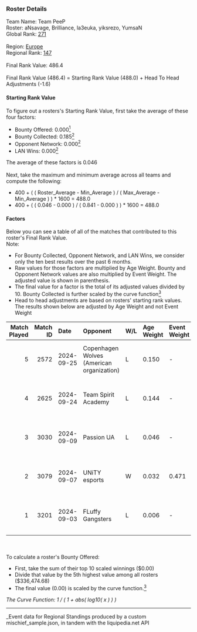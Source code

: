 ### Roster Details<br />
Team Name: Team PeeP<br />
Roster: aNsavage, Brilliance, la3euka, yiksrezo, YumsaN<br />
Global Rank: [271](../../standings_global_2025_03_01.md)<br />
<br />
Region: [Europe]( ../../standings_europe_2025_03_01.md)<br />
Regional Rank: [147]( ../../standings_europe_2025_03_01.md)<br />
<br />
Final Rank Value:  486.4<br />
<br />
Final Rank Value (486.4) = Starting Rank Value (488.0) + Head To Head Adjustments (-1.6)<br />

#### Starting Rank Value<br />
To figure out a rosters's Starting Rank Value, first take the average of these four factors:<br />
- Bounty Offered: 0.000[<sup>1</sup>](#table2)
- Bounty Collected: 0.185[<sup>2</sup>](#table1)
- Opponent Network: 0.000[<sup>2</sup>](#table1)
- LAN Wins: 0.000[<sup>2</sup>](#table1)

The average of these factors is 0.046<br />
<br />
Next, take the maximum and minimum average across all teams and compute the following:<br />
- 400 + ( ( Roster_Average - Min_Average ) / ( Max_Average - Min_Average ) ) * 1600 = 488.0
- 400 + ( ( 0.046 - 0.000 ) / ( 0.841 - 0.000 ) ) * 1600 = 488.0


#### Factors<br />
Below you can see a table of all of the matches that contributed to this roster's Final Rank Value.<br />
Note:<br />

- For Bounty Collected, Opponent Network, and LAN Wins, we consider only the ten best results over the past 6 months.
- Raw values for those factors are multiplied by Age Weight. Bounty and Opponent Network values are also multiplied by Event Weight. The adjusted value is shown in parenthesis.
- The final value for a factor is the total of its adjusted values divided by 10. Bounty Collected is further scaled by the curve function[<sup>3</sup>](#curveFunction)
- Head to head adjustments are based on rosters' starting rank values. The results shown below are adjusted by Age Weight and not Event Weight
<span id="table1"></span><br />


| Match Played | Match ID | Date       | Opponent                                  | W/L | Age Weight | Event Weight | Bounty Collected | Opponent Network | LAN Wins  | H2H Adj. | Roster                                            |
| -: | -: | :- | :- | :- | :- | :- | :- | :- | :- | -: | :- |
|            5 |     2572 | 2024-09-25 | Copenhagen Wolves (American organization) | L   | 0.150      | -            | -                | -                | -         |    -2.07 | aNsavage, Brilliance, la3euka, yiksrezo, YumsaN   |
|            4 |     2625 | 2024-09-24 | Team Spirit Academy                       | L   | 0.144      | -            | -                | -                | -         |    -0.34 | aNsavage, Brilliance, la3euka, yiksrezo, YumsaN   |
|            3 |     3030 | 2024-09-09 | Passion UA                                | L   | 0.046      | -            | -                | -                | -         |    -0.03 | bogemtdarf, Brilliance, GREATEST, la3euka, YumsaN |
|            2 |     3079 | 2024-09-07 | UNiTY esports                             | W   | 0.032      | 0.471        | 0.025 (0.000)    | 0.177 (0.003)    | 0 (0.000) |     0.85 | bogemtdarf, Brilliance, GREATEST, la3euka, YumsaN |
|            1 |     3201 | 2024-09-03 | FLuffy Gangsters                          | L   | 0.006      | -            | -                | -                | -         |    -0.04 | bogemtdarf, Brilliance, GREATEST, la3euka, YumsaN |

<br />
<span id="table2"></span><br />
To calculate a roster's Bounty Offered:<br />

- First, take the sum of their top 10 scaled winnings ($0.00)
- Divide that value by the 5th highest value among all rosters ($336,474.68)
- The final value (0.00) is scaled by the curve function.[<sup>3</sup>](#curveFunction)

<span id="curveFunction"></span>_The Curve Function: 1 / ( 1 + abs( log10( x ) ) )_<br />

---
_Event data for Regional Standings produced by a custom mischief_sample.json, in tandem with the liquipedia.net API<br />
